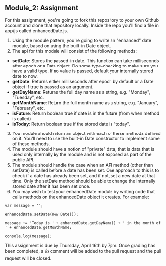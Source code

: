 ## Module_2: Assignment

For this assignment, you're going to fork this repository to your own Github account and clone that repository locally. Inside the repo you'll find a file in app/js called enhancedDate.js.

1. Using the module pattern, you're going to write an "enhanced" date module, based on using the built-in Date object. 
2. The api for this module will consist of the following methods:
  * __setDate__: Stores the passed-in date. This function can take milliseconds after epoch or a Date object. Do some type-checking to make sure you have a valid type. If no value is passed, default your internally stored date to now.
  * __getDate__: Returns either milliseconds after epoch by default or a Date object if true is passed as an argument.
  * __getDayName__: Returns the full day name as a string, e.g. "Monday", "Tuesday", etc.
  * __getMonthName__: Return the full month name as a string, e.g. "January", "February", etc.
  * __isFuture__: Return boolean true if date is in the future (from when method is called)
  * __isToday__: Return boolean true if the stored date is "today".
3. You module should return an object with each of these methods defined on it. You'll need to use the built-in Date constructor to implement some of these methods. 
4. The module should have a notion of "private" data, that is data that is used only internally by the module and is not exposed as part of the public API.
5. The module should handle the case when an API method (other than setDate) is called before a date has been set. One approach to this is to check if a date has already been set, and if not, set a new date at that time. Only the setDate method should be able to change the internally stored date after it has been set once.
6. You may wish to test your enhancedDate module by writing code that calls methods on the enhancedDate object it creates. For example:

`var message = '';`

`enhancedDate.setDate(new Date());`

`message += 'Today is ' + enhancedDate.getDayName() + ' in the month of ' + enhancedDate.getMonthName;`

`console.log(message);`



This assignment is due by Thursday, April 16th by 7pm. Once grading has been completed, a :+1: comment will be added to the pull request and the pull request will be closed.